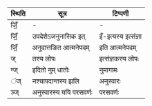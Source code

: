 | स्थिति | सूत्र | टिप्पणी |
| ----- | ------- | ------ |
| जिँ॒ | - | - |
| जिँ॒ | उपदेशेऽजनुनासिक इत् | इँ-इत्यस्य इत्संज्ञा |
| जिँ॒ | अनुदात्तङित आत्मनेपदम् | इति आत्मनेपदम् |
| ज् | तस्य लोपः | इत्संज्ञकस्य लोपः |
| न्ज् | इदितो नुम् धातोः | नुमागामः |
| ंज् | नश्चापदान्तस्य झलि | अनुस्वारः |
| ञ्ज् | अनुस्वारस्य ययि परसवर्णः | परसवर्णः |
